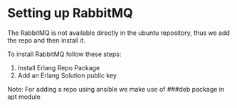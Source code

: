 # Setting up RabbitMQ

The RabbitMQ is not available directly in the ubuntu repository, thus we add the repo and then install it.

To install RabbitMQ follow these steps:

1. Install Erlang Repo Package
2. Add an Erlang Solution public key



Note: For adding a repo using ansible we make use of ###deb package in apt module
